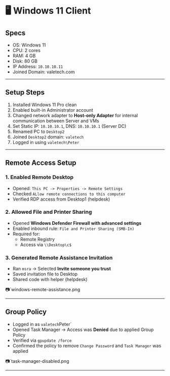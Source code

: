 # 🖥️ Windows 11 Client

## Specs
- OS: Windows 11
- CPU: 2 cores
- RAM: 4 GB
- Disk: 80 GB
- IP Address: `10.10.10.11`
- Joined Domain: valetech.com

---
## Setup Steps
1. Installed Windows 11 Pro clean
2. Enabled built-in Administrator account
3. Changed network adapter to **Host-only Adapter** for internal communication between Server and VMs
4. Set Static IP: `10.10.10.1`, DNS: `10.10.10.1` (Server DC)
5. Renamed PC to `Desktop2`
6. Joined `Desktop2` domain: `valetech`
7. Logged in using `valetech\Peter`

--- 
## Remote Access Setup 
### 1. Enabled Remote Desktop 
- Opened: `This PC -> Properties -> Remote Settings`
- Checked `ALlow remote connections to this computer`
- Verified RDP access from Desktop1 (helpdesk)

### 2. Allowed File and Printer Sharing
- Opened **Windows Defender Firewall with advanced settings** 
- Enabled inbound rule: `File and Printer Sharing (SMB-In)`
- Required for: 
	- Remote Registry 
	- Access via `\\Desktop\c$`

### 3. Generated Remote Assistance Invitation 
- Ran `msra` -> Selected **Invite someone you trust** 
- Saved invitation file to Desktop
- Shared code with helper (helpdesk)

📷`windows-remote-assistance.png

--- 
## Group Policy 
- Logged in as `valetech`Peter`
- Opened Task Manager -> Access was **Denied** due to applied Group Policy 
- Verified via `gpupdate /force` 
- Confirmed the policy to remove `Change Password` and `Task Manager` was applied

📷`task-manager-disabled.png

--- 

